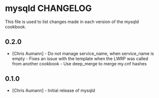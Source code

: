 mysqld CHANGELOG
================

This file is used to list changes made in each version of the mysqld cookbook.

0.2.0
-----
- [Chris Aumann] - Do not manage service\_name, when service\_name is empty
                 - Fixes an issue with the template when the LWRP was called from another cookbook
                 - Use deep_merge to merge my.cnf hashes

0.1.0
-----
- [Chris Aumann] - Initial release of mysqld
